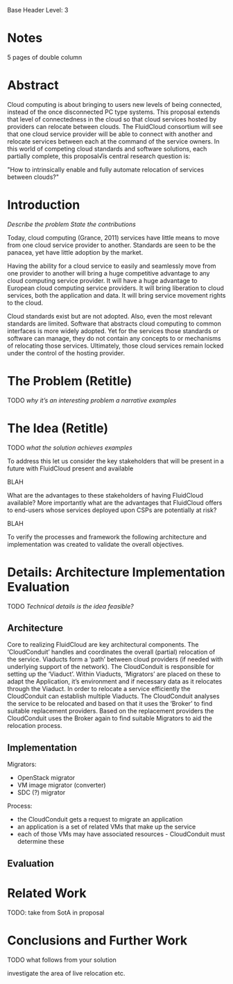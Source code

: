 Base Header Level: 3

# Notes #

5 pages of double column

# Abstract #

Cloud computing is about bringing to users new levels of being connected, 
instead of the once disconnected PC type systems.  This proposal extends 
that level of connectedness in the cloud so that cloud services hosted by 
providers can relocate between clouds. The FluidCloud consortium will see 
that one cloud service provider will be able to connect with another and 
relocate services between each at the command of the service owners.
In this world of competing cloud standards and software solutions, each 
partially complete, this proposal√ïs central research question is:

"How to intrinsically enable and fully automate relocation of services 
between clouds?"

# Introduction #

*Describe the problem*
*State the contributions*

Today, cloud computing (Grance, 2011) services have little means to 
move from one cloud service provider to another. Standards are seen
to be the panacea, yet have little adoption by the market.

Having the ability for a cloud service to easily and seamlessly move 
from one provider to another will bring a huge competitive advantage
to any cloud computing service provider. It will have a huge advantage
to European cloud computing service providers. It will bring liberation
to cloud services, both the application and data. It will bring service 
movement rights to the cloud.

Cloud standards exist but are not adopted. Also, even the most relevant
standards are limited. Software that abstracts cloud computing to common
interfaces is more widely adopted. Yet for the services those standards or
software can manage, they do not contain any concepts to or mechanisms
of relocating those services. Ultimately, those cloud services remain locked
under the control of the hosting provider.

# The Problem (Retitle) #

TODO
*why it’s an interesting problem*
*a narrative*
*examples*

# The Idea (Retitle) #

TODO
*what the solution achieves*
*examples*

To address this let us consider the key stakeholders that will be present in a future with FluidCloud present and available

BLAH

What are the advantages to these stakeholders of having FluidCloud available? More importantly what are the advantages that FluidCloud offers to end-users whose services deployed upon CSPs are potentially at risk?

BLAH

To verify the processes and framework the following architecture and implementation was created to validate the overall objectives.

# Details: Architecture Implementation Evaluation #

TODO
*Technical details*
*is the idea feasible?*

## Architecture
Core to realizing FluidCloud are key architectural components. The ‘CloudConduit’ handles and coordinates the overall (partial) relocation of the service. Viaducts form a ‘path’ between cloud providers (if needed with underlying support of the network). The CloudConduit is responsible for setting up the ‘Viaduct’. Within Viaducts, ‘Migrators’ are placed on these to adapt the Application, it’s environment and if necessary data as it relocates through the Viaduct. In order to relocate a service efficiently the CloudConduit can establish multiple Viaducts. The CloudConduit analyses the service to be relocated and based on that it uses the ‘Broker’ to find suitable replacement providers. Based on the replacement providers the CloudConduit uses the Broker again to find suitable Migrators to aid the relocation process. 

## Implementation

Migrators:

 * OpenStack migrator
 * VM image migrator (converter)
 * SDC (?) migrator

Process:

 * the CloudConduit gets a request to migrate an application
 * an application is a set of related VMs that make up the service
 * each of those VMs may have associated resources - CloudConduit must determine these


## Evaluation



# Related Work #

TODO: take from SotA in proposal

# Conclusions and Further Work #

TODO
what follows from your solution

investigate the area of live relocation etc.

